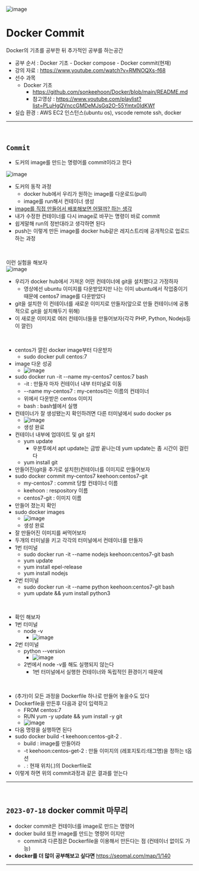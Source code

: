 ![image](https://github.com/sonkeehoon/Docker/assets/81700507/9a971556-226a-46c3-abb1-9dcf65733b26)


# Docker Commit
Docker의 기초를 공부한 뒤 추가적인 공부를 하는공간
- 공부 순서 : Docker 기초 - Docker compose - Docker commit(현재)
- 강의 자료 : https://www.youtube.com/watch?v=RMNOQXs-f68
- 선수 과목
  - Docker 기초
    - https://github.com/sonkeehoon/Docker/blob/main/README.md
    - 참고영상 : https://www.youtube.com/playlist?list=PLuHgQVnccGMDeMJsGq2O-55Ymtx0IdKWf
- 실습 환경 : AWS EC2 인스턴스(ubuntu os), vscode remote ssh, docker
<hr><br>

## `Commit`
- 도커의 image를 만드는 명령어를 commit이라고 한다

![image](https://github.com/sonkeehoon/Docker/assets/81700507/3dada664-f255-467a-9ba6-299b82b7dcbc)

- 도커의 동작 과정
  - docker hub에서 우리가 원하는 image를 다운로드(pull)
  - image를 run해서 컨테이너 생성
- <ins>image를 직접 만들어서 배포해보면 어떨까? 하는 생각</ins>
- 내가 수정한 컨테이너를 다시 image로 바꾸는 명령이 바로 commit
- 쉽게말해 run의 정반대라고 생각하면 된다
- push는 이렇게 만든 image를 docker hub같은 레지스트리에 공개적으로 업로드하는 과정
<br>

이런 실험을 해보자<br>
![image](https://github.com/sonkeehoon/Docker/assets/81700507/ea51b237-07a4-4ba7-aeeb-336e800353df)
- 우리가 docker hub에서 가져온 어떤 컨테이너에 git을 설치했다고 가정하자
  - 영상에선 ubuntu 이미지를 다운받았지만 나는 이미 ubuntu에서 작업중이기 때문에 centos7 image를 다운받았다
- git을 설치한 이 컨테이너를 새로운 이미지로 만들자(앞으로 만들 컨테이너에 공통적으로 git을 설치해두기 위해)
- 이 새로운 이미지로 여러 컨테이너들을 만들어보자(각각 PHP, Python, Nodejs등이 깔린)
<br>

- centos가 깔린 docker image부터 다운받자
  - sudo docker pull centos:7
- image 다운 성공
  - ![image](https://github.com/sonkeehoon/Docker/assets/81700507/ff4b630e-997d-4a9a-aea8-abbc80fc5857)
- sudo docker run -it --name my-centos7 centos:7 bash
  - -it : 만들자 마자 컨테이너 내부 터미널로 이동
  - --name my-centos7 : my-centos라는 이름의 컨테이너
  - 위에서 다운받은 centos 이미지
  - bash : bash쉘에서 실행
- 컨테이너가 잘 생성됐는지 확인하려면 다른 터미널에서 sudo docker ps 
  - ![image](https://github.com/sonkeehoon/Docker/assets/81700507/50b46c68-7033-401d-bd19-7004e99cea63)
  - 생성 완료
- 컨테이너 내부에 업데이트 및 git 설치
  - yum update
    - 우분투에서 apt update는 금방 끝나는데 yum update는 좀 시간이 걸린다
  - yum install git
- 만들어진(git을 추가로 설치한)컨테이너를 이미지로 만들어보자
- sudo docker commit my-centos7 keehoon:centos7-git
  - my-centos7 : commit 당할 컨테이너 이름
  - keehoon : respository 이름
  - centos7-git : 이미지 이름
- 만들어 졌는지 확인
- sudo docker images
  - ![image](https://github.com/sonkeehoon/Docker/assets/81700507/1ad29bf0-4bf8-42e3-a009-1f3ca616f46e)
  - 생성 완료
- 잘 만들어진 이미지를 써먹어보자
- 두개의 터미널을 키고 각각의 터미널에서 컨테이너를 만들자
- 1번 터미널
  - sudo docker run -it --name nodejs keehoon:centos7-git bash
  - yum update
  - yum install epel-release
  - yum install nodejs
- 2번 터미널
  - sudo docker run -it --name python keehoon:centos7-git bash
  - yum update && yum install python3
<br>

- 확인 해보자
- 1번 터미널
  - node -v
    - ![image](https://github.com/sonkeehoon/Docker/assets/81700507/fb3becde-0252-4bca-a02d-d696693f2f27)
- 2번 터미널
  - python --version
    - ![image](https://github.com/sonkeehoon/Docker/assets/81700507/5191be35-75c7-4cd8-a710-b89ba2302044)
  - 2번에서 node -v를 해도 실행되지 않는다
    - 1번 터미널에서 실행한 컨테이너와 독립적인 환경이기 때문에
<br>

- (추가)이 모든 과정을 Dockerfile 하나로 만들어 놓을수도 있다
- Dockerfile을 만든후 다음과 같이 입력하고
  - FROM centos:7
  - RUN yum -y update && yum install -y git
  - ![image](https://github.com/sonkeehoon/Docker/assets/81700507/2c2f5b63-7262-46e8-a865-357e65670c4d)
- 다음 명령을 실행하면 된다
- sudo docker build -t keehoon:centos-git-2 .
  - build : image를 만들어라
  - -t keehoon:centos-get-2 : 만들 이미지의 (레포지토리:태그명)을 정하는 t옵션
  - . : 현재 위치(.)의 Dockerfile로
- 이렇게 하면 위의 commit과정과 같은 결과를 얻는다

<hr><br>

## `2023-07-18` docker commit 마무리
- docker commit은 컨테이너를 image로 만드는 명령어
- docker build 또한 image를 만드는 명령어 이지만
  - commit과 다른점은 Dockerfile을 이용해서 만든다는 점 (컨테이너 없이도 가능)
- <strong>docker를 더 많이 공부해보고 싶다면</strong> https://seomal.com/map/1/140
<hr><br>
